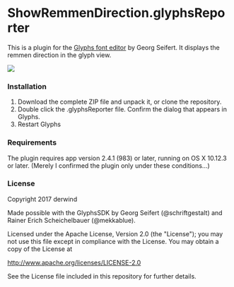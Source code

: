# ShowRemmenDirection.glyphsReporter

This is a plugin for the [Glyphs font editor](https://glyphsapp.com/) by Georg Seifert.
It displays the remmen direction in the glyph view.

![](./PitchWork.png)

### Installation

1. Download the complete ZIP file and unpack it, or clone the repository.
2. Double click the .glyphsReporter file. Confirm the dialog that appears in Glyphs.
3. Restart Glyphs

### Requirements

The plugin requires app version 2.4.1 (983) or later, running on OS X 10.12.3 or later. (Merely I confirmed the plugin only under these conditions...)

### License

Copyright 2017 derwind

Made possible with the GlyphsSDK by Georg Seifert (@schriftgestalt) and Rainer Erich Scheichelbauer (@mekkablue).

Licensed under the Apache License, Version 2.0 (the "License");
you may not use this file except in compliance with the License.
You may obtain a copy of the License at

http://www.apache.org/licenses/LICENSE-2.0

See the License file included in this repository for further details.

